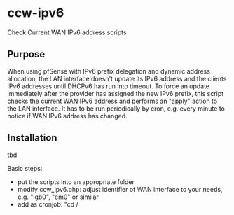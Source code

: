 # ccw-ipv6
Check Current WAN IPv6 address scripts

## Purpose

When using pfSense with IPv6 prefix delegation and dynamic address allocation, the LAN interface doesn't update its IPv6 address and the clients IPv6 addresses until DHCPv6 has run into timeout. To force an update immediately after the provider has assigned the new IPv6 prefix, this script checks the current WAN IPv6 address and performs an "apply" action to the LAN interface. It has to be run periodically by cron, e.g. every minute to notice if WAN IPv6 address has changed. 

## Installation

tbd

Basic steps:

* put the scripts into an appropriate folder
* modify ccw_ipv6.php: adjust identifier of WAN interface to your needs, e.g. "igb0", "em0" or similar
* add as cronjob: "cd /<SCRIPT FOLDER>/ && php ccw_ipv6.php" and let it run once per minute
  
  

